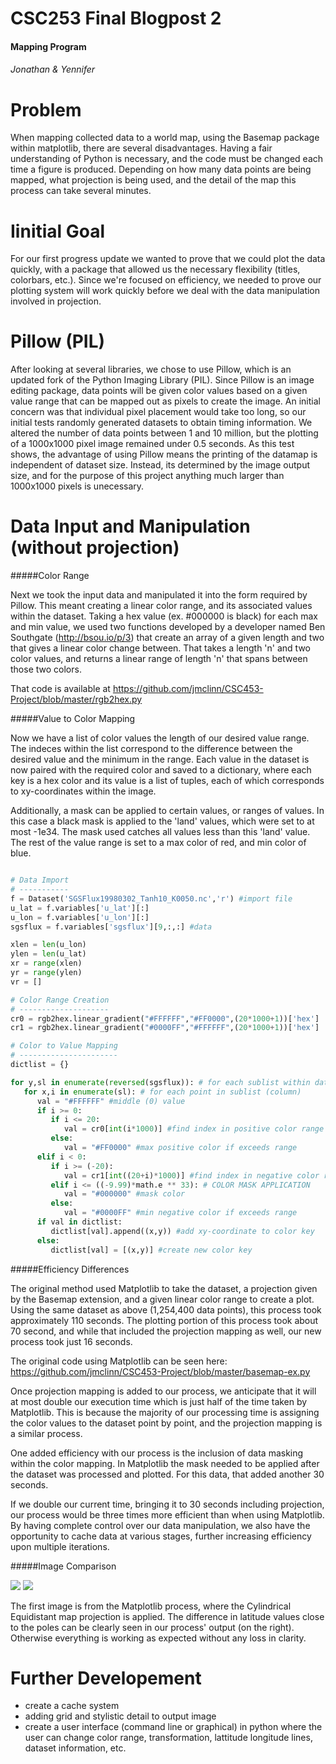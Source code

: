 CSC253 Final Blogpost 2
==========
####  Mapping Program 
###### Jonathan &amp; Yennifer

Problem
=======
When mapping collected data to a world map, using the Basemap package within matplotlib, there are several disadvantages. Having a fair understanding of Python is necessary, and the code must be changed each time a figure is produced. Depending on how many data points are being mapped, what projection is being used, and the detail of the map this process can take several minutes.

Iinitial Goal
=============

For our first progress update we wanted to prove that we could plot the data quickly, with a package that allowed us the necessary flexibility (titles, colorbars, etc.). Since we're focused on efficiency, we needed to prove our plotting system will work quickly before we deal with the data manipulation involved in projection.

Pillow (PIL)
============

After looking at several libraries, we chose to use Pillow, which is an updated fork of the Python Imaging Library (PIL). Since Pillow is an image editing package, data points will be given color values based on a given value range that can be mapped out as pixels to create the image. An initial concern was that individual pixel placement would take too long, so our initial tests randomly generated datasets to obtain timing information. We altered the number of data points between 1 and 10 million, but the plotting of a 1000x1000 pixel image remained under 0.5 seconds. As this test shows, the advantage of using Pillow means the printing of the datamap is independent of dataset size. Instead, its determined by the image output size, and for the purpose of this project anything much larger than 1000x1000 pixels is unecessary.

Data Input and Manipulation (without projection)
================================================

#####Color Range

Next we took the input data and manipulated it into the form required by Pillow. This meant creating a linear color range, and its associated values within the dataset. Taking a hex value (ex. #000000 is black) for each max and min value, we used two functions developed by a developer named Ben Southgate (http://bsou.io/p/3) that create an array of a given length and two  that gives a linear color change between. That takes a length 'n' and two color values, and returns a linear range of length 'n' that spans between those two colors.

That code is available at https://github.com/jmclinn/CSC453-Project/blob/master/rgb2hex.py

#####Value to Color Mapping

Now we have a list of color values the length of our desired value range. The indeces within the list correspond to the difference between the desired value and the minimum in the range. Each value in the dataset is now paired with the required color and saved to a dictionary, where each key is a hex color and its value is a list of tuples, each of which corresponds to xy-coordinates within the image.

Additionally, a mask can be applied to certain values, or ranges of values. In this case a black mask is applied to the 'land' values, which were set to at most -1e34. The mask used catches all values less than this 'land' value. The rest of the value range is set to a max color of red, and min color of blue.

```python

# Data Import
# -----------
f = Dataset('SGSFlux19980302_Tanh10_K0050.nc','r') #import file
u_lat = f.variables['u_lat'][:]
u_lon = f.variables['u_lon'][:]
sgsflux = f.variables['sgsflux'][9,:,:] #data

xlen = len(u_lon)
ylen = len(u_lat)
xr = range(xlen)
yr = range(ylen)
vr = []

# Color Range Creation
# --------------------
cr0 = rgb2hex.linear_gradient("#FFFFFF","#FF0000",(20*1000+1))['hex']
cr1 = rgb2hex.linear_gradient("#0000FF","#FFFFFF",(20*1000+1))['hex']

# Color to Value Mapping
# ----------------------
dictlist = {}

for y,sl in enumerate(reversed(sgsflux)): # for each sublist within dataset (row)
   for x,i in enumerate(sl): # for each point in sublist (column)
      val = "#FFFFFF" #middle (0) value
      if i >= 0:
         if i <= 20:
            val = cr0[int(i*1000)] #find index in positive color range
         else:
            val = "#FF0000" #max positive color if exceeds range
      elif i < 0:
         if i >= (-20):
            val = cr1[int((20+i)*1000)] #find index in negative color range
         elif i <= ((-9.99)*math.e ** 33): # COLOR MASK APPLICATION
            val = "#000000" #mask color
         else:
            val = "#0000FF" #min negative color if exceeds range
      if val in dictlist:
         dictlist[val].append((x,y)) #add xy-coordinate to color key
      else:
         dictlist[val] = [(x,y)] #create new color key
```

#####Efficiency Differences

The original method used Matplotlib to take the dataset, a projection given by the Basemap extension, and a given linear color range to create a plot. Using the same dataset as above (1,254,400 data points), this process took approximately 110 seconds. The plotting portion of this process took about 70 second, and while that included the projection mapping as well, our new process took just 16 seconds.

The original code using Matplotlib can be seen here: https://github.com/jmclinn/CSC453-Project/blob/master/basemap-ex.py

Once projection mapping is added to our process, we anticipate that it will at most double our execution time which is just half of the time taken by Matplotlib. This is because the majority of our processing time is assigning the color values to the dataset point by point, and the projection mapping is a similar process.

One added efficiency with our process is the inclusion of data masking within the color mapping. In Matplotlib the mask needed to be applied after the dataset was processed and plotted. For this data, that added another 30 seconds.

If we double our current time, bringing it to 30 seconds including projection, our process would be three times more efficient than when using Matplotlib. By having complete control over our data manipulation, we also have the opportunity to cache data at various stages, further increasing efficiency upon multiple iterations.

#####Image Comparison

<img src="http://storage.googleapis.com/random-jmclinn/basemap-ex-sm.png"></img>
<img src="http://storage.googleapis.com/random-jmclinn/sgs20-2-sm.png"></img>

The first image is from the Matplotlib process, where the Cylindrical Equidistant map projection is applied. The difference in latitude values close to the poles can be clearly seen in our process' output (on the right). Otherwise everything is working as expected without any loss in clarity.

Further Developement 
======================
- create a cache system
- adding grid and stylistic detail to output image
- create a user interface (command line or graphical) in python where the user can change color range, transformation, lattitude longitude lines, dataset information, etc.
 





